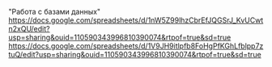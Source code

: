 "Работа с базами данных"
https://docs.google.com/spreadsheets/d/1nW5Z99lhzCbrEfJQGSrJ_KvUCwtn2xQU/edit?usp=sharing&ouid=110590343996810390074&rtpof=true&sd=true
https://docs.google.com/spreadsheets/d/1V9JH9itlpfb8FoHgPfKGhLfblpp7ztuQ/edit?usp=sharing&ouid=110590343996810390074&rtpof=true&sd=true
